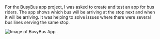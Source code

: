 For the BusyBus app project, I was asked to create and test an app for bus riders. The app shows which bus will be arriving at the stop next and when it will be arriving. It was helping to solve issues where there were several bus lines serving the same stop.

![Image of BusyBus App](https://github.com/debiluanne/Frontend-Challenge/images/BusyBus-App-screen.png)
